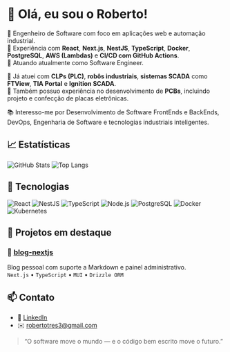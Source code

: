 # 👋 Olá, eu sou o Roberto!

🎯 Engenheiro de Software com foco em aplicações web e automação industrial.  
🔧 Experiência com **React**, **Next.js**, **NestJS**, **TypeScript**, **Docker**, **PostgreSQL**, **AWS (Lambdas)** e **CI/CD com GitHub Actions**.  
🚀 Atuando atualmente como Software Engineer.

🤖 Já atuei com **CLPs (PLC)**, **robôs industriais**, **sistemas SCADA** como **FTView**, **TIA Portal** e **Ignition SCADA**.  
📐 Também possuo experiência no desenvolvimento de **PCBs**, incluindo projeto e confecção de placas eletrônicas.

📚 Interesso-me por Desenvolvimento de Software FrontEnds e BackEnds, DevOps, Engenharia de Software e tecnologias industriais inteligentes.


## 📈 Estatísticas

![GitHub Stats](https://read-me-github-stats.vercel.app/api?username=robertotres3&show_icons=true&count_private=true)
![Top Langs](https://read-me-github-stats.vercel.app/api/top-langs/?username=robertotres3&layout=compact&count_private=true)



## 🔧 Tecnologias

![React](https://img.shields.io/badge/React-61DAFB?style=flat&logo=react&logoColor=black)
![NestJS](https://img.shields.io/badge/NestJS-E0234E?style=flat&logo=nestjs&logoColor=white)
![TypeScript](https://img.shields.io/badge/TypeScript-007ACC?style=flat&logo=typescript&logoColor=white)
![Node.js](https://img.shields.io/badge/Node.js-339933?style=flat&logo=nodedotjs&logoColor=white)
![PostgreSQL](https://img.shields.io/badge/PostgreSQL-336791?style=flat&logo=postgresql&logoColor=white)
![Docker](https://img.shields.io/badge/Docker-2496ED?style=flat&logo=docker&logoColor=white)
![Kubernetes](https://img.shields.io/badge/Kubernetes-326CE5?style=flat&logo=kubernetes&logoColor=white)


## 📌 Projetos em destaque

### 🔹 [blog-nextjs](https://github.com/robertotres3/blog-nextjs)
Blog pessoal com suporte a Markdown e painel administrativo.  
`Next.js` • `TypeScript` • `MUI` • `Drizzle ORM`


## 📫 Contato

- 💼 [LinkedIn]([https://www.linkedin.com/in/seulinkedin](https://www.linkedin.com/in/roberto-tres-b47640197))
- ✉️ robertotres3@gmail.com

  
> “O software move o mundo — e o código bem escrito move o futuro.”

